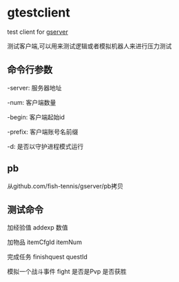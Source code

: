 # gtestclient
test client for [gserver](https://github.com/fish-tennis/gserver)

测试客户端,可以用来测试逻辑或者模拟机器人来进行压力测试

## 命令行参数
-server: 服务器地址

-num: 客户端数量

-begin: 客户端起始id

-prefix: 客户端账号名前缀

-d: 是否以守护进程模式运行

## pb
从github.com/fish-tennis/gserver/pb拷贝

## 测试命令
加经验值 addexp 数值

加物品 itemCfgId itemNum

完成任务 finishquest questId

模拟一个战斗事件 fight 是否是Pvp 是否获胜

